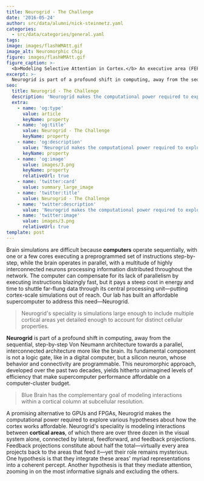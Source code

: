 ```yaml
---
title: Neurogrid - The Challenge
date: '2016-05-24'
author: src/data/alumni/nick-steinmetz.yaml
categories:
  - src/data/categories/general.yaml
tags:
image: images/flashWMAtt.gif
image_alt: Neuromorphic Chip
figure: images/flashWMAtt.gif
figure_caption: >-
  <b>Modeling Selective Attention in Cortex.</b> An executive area (FEF) and a sensory area (V4) are each modeled with populations of excitatory (Exc) and inhibitory (Inh) neurons. External stimuli drive two groups of V4 Exc neurons (within blue and orange boxes), whose average activity is also displayed (corresponding traces below). A brief external cue drives a group of FEF Exc neurons, whose activity, sustained via recurrent excitation, increases the gain of Exc neurons at the corresponding spatial location in V4 (blue box) through modulatory feedback. As a result, the stimulus applied there evokes a stronger response the second time, replicating the effects of selective attention in visual cortex [<a href="http://web.stanford.edu/group/brainsinsilicon/documents/16_journ_Science.pdf" target="_blank">Nick Steinmetz 2016</a>].
excerpt: >-
  Neurogrid is part of a profound shift in computing, away from the sequential, step-by-step Von Neumann architecture towards a parallel, interconnected architecture more like the brain.
seo:
  title: Neurogrid - The Challenge
  description: 'Neurogrid makes the computational power required to explore various hypotheses about how the cortex works affordable.'
  extra:
    - name: 'og:type'
      value: article
      keyName: property
    - name: 'og:title'
      value: Neurogrid - The Challenge
      keyName: property
    - name: 'og:description'
      value: 'Neurogrid makes the computational power required to explore various hypotheses about how the cortex works affordable.'
      keyName: property
    - name: 'og:image'
      value: images/3.png
      keyName: property
      relativeUrl: true
    - name: 'twitter:card'
      value: summary_large_image
    - name: 'twitter:title'
      value: Neurogrid - The Challenge
    - name: 'twitter:description'
      value: 'Neurogrid makes the computational power required to explore various hypotheses about how the cortex works affordable.'
    - name: 'twitter:image'
      value: images/3.png
      relativeUrl: true
template: post
---
```


Brain simulations are difficult because **computers** operate sequentially, with one or a few cores executing a preprogrammed set of instructions step-by-step, while the brain operates in parallel, with a multitude of highly interconnected neurons processing information distributed throughout the network. The computer can compensate for its lack of parallelism by executing instructions blazingly fast, but it pays a steep cost in energy and time to shuttle far-flung data through its central processing unit—putting cortex-scale simulations out of reach. Our lab has built an affordable supercomputer to address this need—Neurogrid.

> Neurogrid's speciality is simulations large enough to include multiple cortical areas yet detailed enough to account for distinct cellular properties.

**Neurogrid** is part of a profound shift in computing, away from the sequential, step-by-step Von Neumann architecture towards a parallel, interconnected architecture more like the brain. Its fundamental component is not a logic gate, like in a digital computer, but a silicon neuron, whose behavior and connectivity are programmable. This neuromorphic approach, developed over the past two decades, yields hitherto unimagined levels of efficiency that make supercomputer performance affordable on a computer-cluster budget.

> Blue Brain has the complementary goal of modeling interactions within a cortical column at subcellular resolution.

A promising alternative to GPUs and FPGAs, Neurogrid makes the computational power required to explore various hypotheses about how the cortex works affordable. Neurogrid's speciality is modeling interactions between **cortical areas**, of which there are over three dozen in the visual system alone, connected by lateral, feedforward, and feedback projections. Feedback projections constitute about half the total—virtually every area projects back to the areas that feed it—yet their role remains mysterious. One hypothesis is that they integrate these areas' myriad representations into a coherent percept. Another hypothesis is that they mediate attention, zooming in on the most informative signals and excluding the others.
